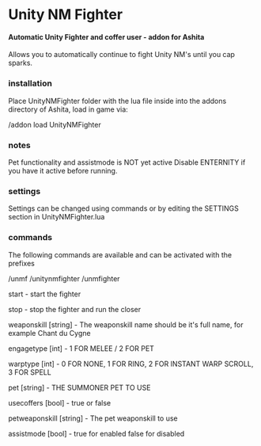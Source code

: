 Unity NM Fighter
=============

#### Automatic Unity Fighter and coffer user  - addon for Ashita

Allows you to automatically continue to fight Unity NM's until you cap sparks.

### installation
Place UnityNMFighter folder with the lua file inside into the addons directory of Ashita, load in game via:

/addon load UnityNMFighter

### notes
Pet functionality and assistmode is NOT yet active
Disable ENTERNITY if you have it active before running.

### settings
Settings can be changed using commands or by editing the SETTINGS section in UnityNMFighter.lua

### commands
The following commands are available and can be activated with the prefixes

/unmf 
/unitynmfighter
/unmfighter

start - start the fighter

stop - stop the fighter and run the closer

weaponskill [string] - The weaponskill name should be it's full name, for example Chant du Cygne

engagetype [int] - 1 FOR MELEE / 2 FOR PET

warptype [int] - 0 FOR NONE, 1 FOR RING, 2 FOR INSTANT WARP SCROLL, 3 FOR SPELL

pet [string] - THE SUMMONER PET TO USE

usecoffers [bool] - true or false 

petweaponskill [string] - The pet weaponskill to use

assistmode [bool] - true for enabled false for disabled
